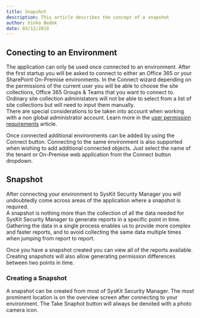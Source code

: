 ```yaml
---
title: Snapshot
description: This article describes the concept of a snapshot
author: Vinko Bedek
date: 03/12/2018
---
```


## Conecting to an Environment
The application can only be used once connected to an environment. After the first startup you will be asked to connect to either an Office 365 or your SharePoint On-Premise environments. In the Connect wizard depending on the permissions of the current user you will be able to choose the site collections, Office 365 Groups & Teams that you want to connect to. Ordinary site collection administators will not be able to select from a list of site collections but will need to input them manually.  
There are special considerations to be taken into account when working with a non global administrator account. Learn more in the [user permission requirements](#internal/requirements/user-permissions-requirements) article.  

Once connected additional environments can be added by using the Connect button. Connecting to the same environment is also supported when wishing to add additional connected objects. Just select the name of the tenant or On-Premise web application from the Connect button dropdown.


## Snapshot
After connecting your environment to SysKit Security Manager you will undoubtedly come across areas of the application where a snapshot is required.  
A snapshot is nothing more than the collection of all the data needed for SysKit Security Manager to generate reports in a specific point in time. Gathering the data in a single process enables us to provide more complex and faster reports, and to avoid collecting the same data multiple times when jumping from report to report.  

Once you have a snapshot created you can view all of the reports available. Creating snapshots will also allow generating permission differences between two points in time.

### Creating a Snapshot
A snapshot can be created from most of SysKit Security Manager. The most prominent location is on the overview screen after connecting to your environment. The Take Snaphot button will always be denoted with a photo camera icon.

